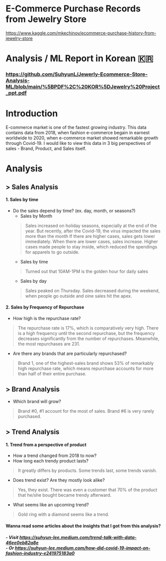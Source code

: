 # **E-Commerce Purchase Records from Jewelry Store**
https://www.kaggle.com/mkechinov/ecommerce-purchase-history-from-jewelry-store

# Analysis / ML Report in Korean 🇰🇷 
### https://github.com/SuhyunL/Jewerly-Ecommerce-Store-Analysis-ML/blob/main/%5BPDF%2C%20KOR%5DJewelry%20Project_ppt.pdf

# **Introduction**

E-commerce market is one of the fastest growing industry. This data contains data from 2018, when fashion e-commerce begain in earnest worldwide to 2020, when e-commerce market showed remarkable growth through Covid-19. I would like to view this data in 3 big perspectives of sales - Brand, Product, and Sales itself.



# **Analysis**

## **> Sales Analysis**
#### 1. Sales by time
- Do the sales depend by time? (ex. day, month, or seasons?)
  - Sales by Month
  > Sales increased on holiday seasons, especially at the end of the year.
  > But recently, after the Covid-19, the virus impacted the sales more than the month If there are higher cases, sales gets lower immediately. When there are lower cases, sales increase. Higher cases made people to stay inside, which reduced the spendings for apparels to go outside.
  - Sales by time
  > Turned out that 10AM-1PM is the golden hour for daily sales
  - Sales by day
  > Sales peaked on Thursday. Sales decreased during the weekend, when people go outside and oine sales hit the apex.

#### 2. Sales by Frequency of Repurchase
- How high is the repurchase rate?
> The repurchase rate is 17%, which is comparatively very high. There is a high frequency until the second repurchase, but the frequency decreases significantly from the number of repurchases. Meanwhile, the most repurchases are 231.

- Are there any brands that are particularly repurchased?
> Brand 1, one of the highest-sales brand shows 53% of remarkably high repurchase rate, which means repurchase accounts for more than half of their entire purchase.


## **> Brand Analysis**
- Which brand will grow?
> Brand #0, #1 account for the most of sales. Brand #6 is very rarely purchased.

## **> Trend Analysis**
#### 1. Trend from a perspective of product
- How a trend changed from 2018 to now?
- How long each trendy product lasts?
> It greatly differs by products. Some trends last, some trends vanish.
- Does trend exist? Are they mostly look alike?
> Yes, they exist. There was even a customer that 70% of the product that he/she bought became trendy afterward.
- What seems like an upcoming trend?
> Gold ring with a diamond seems like a trend.

#### Wanna read some articles about the insights that I got from this analysis?
##### - Visit https://suhyun-lee.medium.com/trend-talk-with-data-46ee0eb82a8e<br/> - Or https://suhyun-lee.medium.com/how-did-covid-19-impact-on-fashion-industry-e241975183a0
